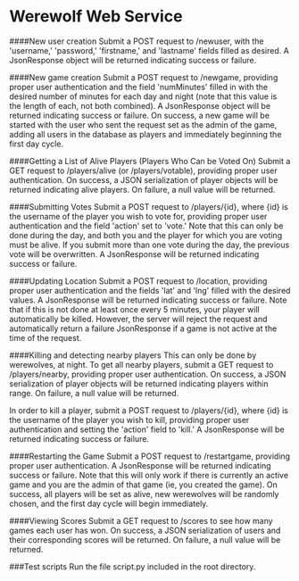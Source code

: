 # Werewolf Web Service

####New user creation
Submit a POST request to /newuser, with the 'username,' 'password,' 'firstname,' and 'lastname' fields filled as desired.  A JsonResponse object will be returned indicating success or failure.

####New game creation
Submit a POST request to /newgame, providing proper user authentication and the field 'numMinutes' filled in with the desired number of minutes for each day and night (note that this value is the length of each, not both combined).  A JsonResponse object will be returned indicating success or failure.  On success, a new game will be started with the user who sent the request set as the admin of the game, adding all users in the database as players and immediately beginning the first day cycle.

####Getting a List of Alive Players (Players Who Can be Voted On)
Submit a GET request to /players/alive (or /players/votable), providing proper user authentication.  On success, a JSON serialization of player objects will be returned indicating alive players.  On failure, a null value will be returned.

####Submitting Votes
Submit a POST request to /players/{id}, where {id} is the username of the player you wish to vote for, providing proper user authentication and the field 'action' set to 'vote.'  Note that this can only be done during the day, and both you and the player for which you are voting must be alive.  If you submit more than one vote during the day, the previous vote will be overwritten.  A JsonResponse will be returned indicating success or failure.

####Updating Location
Submit a POST request to /location, providing proper user authentication and the fields 'lat' and 'lng' filled with the desired values.  A JsonResponse will be returned indicating success or failure.  Note that if this is not done at least once every 5 minutes, your player will automatically be killed.  However, the server will reject the request and automatically return a failure JsonResponse if a game is not active at the time of the request.

####Killing and detecting nearby players
This can only be done by werewolves, at night.  To get all nearby players, submit a GET request to /players/nearby, providing proper user authentication.  On success, a JSON serialization of player objects will be returned indicating players within range.  On failure, a null value will be returned.

In order to kill a player, submit a POST request to /players/{id}, where {id} is the username of the player you wish to kill, providing proper user authentication and setting the 'action' field to 'kill.'  A JsonResponse will be returned indicating success or failure.

####Restarting the Game
Submit a POST request to /restartgame, providing proper user authentication.  A JsonResponse will be returned indicating success or failure.  Note that this will only work if there is currently an active game and you are the admin of that game (ie, you created the game).  On success, all players will be set as alive, new werewolves will be randomly chosen, and the first day cycle will begin immediately.

####Viewing Scores
Submit a GET request to /scores to see how many games each user has won.  On success, a JSON serialization of users and their corresponding scores will be returned.  On failure, a null value will be returned.

###Test scripts
Run the file script.py included in the root directory.